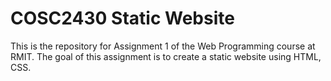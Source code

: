 # COSC2430 Static Website

This is the repository for Assignment 1 of the Web Programming course at RMIT. The goal of this assignment is to create a static website using HTML, CSS.


 